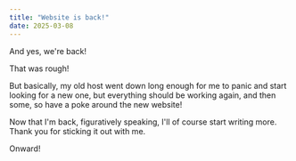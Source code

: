 ---title: "Website is back!"date: 2025-03-08---

And yes, we're back!That was rough!But basically, my old host went down long enough for me to panic and start looking for a new one, but everything should be working again, and then some, so have a poke around the new website!Now that I'm back, figuratively speaking, I'll of course start writing more. Thank you for sticking it out with me.Onward!